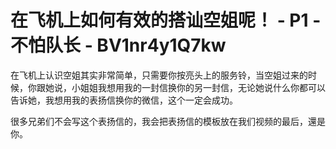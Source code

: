 # 在飞机上如何有效的搭讪空姐呢！ - P1 - 不怕队长 - BV1nr4y1Q7kw

在飞机上认识空姐其实非常简单，只需要你按亮头上的服务铃，当空姐过来的时候，你跟她说，小姐姐我想用我的一封信换你的另一封信，无论她说什么你都可以告诉她，我想用我的表扬信换你的微信，这个一定会成功。

很多兄弟们不会写这个表扬信的，我会把表扬信的模板放在我们视频的最后，還是你。